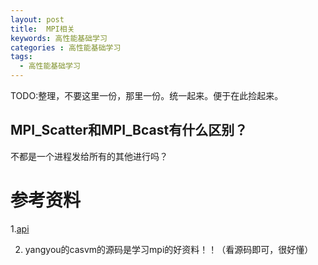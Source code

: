 ```yaml
---
layout: post
title:  MPI相关
keywords: 高性能基础学习
categories : 高性能基础学习
tags:
  - 高性能基础学习
---
```


TODO:整理，不要这里一份，那里一份。统一起来。便于在此捡起来。



## MPI_Scatter和MPI_Bcast有什么区别？

不都是一个进程发给所有的其他进行吗？





# 参考资料

1.[api](http://mpi.deino.net/mpi_functions/index.htm)

2. yangyou的casvm的源码是学习mpi的好资料！！（看源码即可，很好懂）